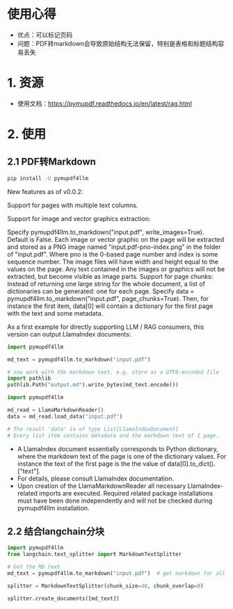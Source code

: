 # 使用心得

- 优点：可以标记页码
- 问题：PDF转markdown会导致原始结构无法保留，特别是表格和标题结构容易丢失

# 1. 资源

- 使用文档：https://pymupdf.readthedocs.io/en/latest/rag.html

# 2. 使用
## 2.1 PDF转Markdown

```bash
pip install -U pymupdf4llm
```

New features as of v0.0.2:

Support for pages with multiple text columns.

Support for image and vector graphics extraction:

Specify pymupdf4llm.to_markdown("input.pdf", write_images=True). Default is False.
Each image or vector graphic on the page will be extracted and stored as a PNG image named "input.pdf-pno-index.png" in the folder of "input.pdf". Where pno is the 0-based page number and index is some sequence number.
The image files will have width and height equal to the values on the page.
Any text contained in the images or graphics will not be extracted, but become visible as image parts.
Support for page chunks: Instead of returning one large string for the whole document, a list of dictionaries can be generated: one for each page. Specify data = pymupdf4llm.to_markdown("input.pdf", page_chunks=True). Then, for instance the first item, data[0] will contain a dictionary for the first page with the text and some metadata.

As a first example for directly supporting LLM / RAG consumers, this version can output LlamaIndex documents:

```python
import pymupdf4llm

md_text = pymupdf4llm.to_markdown("input.pdf")

# now work with the markdown text, e.g. store as a UTF8-encoded file
import pathlib
pathlib.Path("output.md").write_bytes(md_text.encode())
```

```python
import pymupdf4llm

md_read = LlamaMarkdownReader()
data = md_read.load_data("input.pdf")

# The result 'data' is of type List[LlamaIndexDocument]
# Every list item contains metadata and the markdown text of 1 page.
```

- A LlamaIndex document essentially corresponds to Python dictionary, where the markdown text of the page is one of the dictionary values. For instance the text of the first page is the the value of data[0].to_dict().["text"].
- For details, please consult LlamaIndex documentation.
- Upon creation of the LlamaMarkdownReader all necessary LlamaIndex-related imports are executed. Required related package installations must have been done independently and will not be checked during pymupdf4llm installation.

## 2.2 结合langchain分块

```python
import pymupdf4llm
from langchain.text_splitter import MarkdownTextSplitter

# Get the MD text
md_text = pymupdf4llm.to_markdown("input.pdf")  # get markdown for all pages

splitter = MarkdownTextSplitter(chunk_size=40, chunk_overlap=0)

splitter.create_documents([md_text])
```
